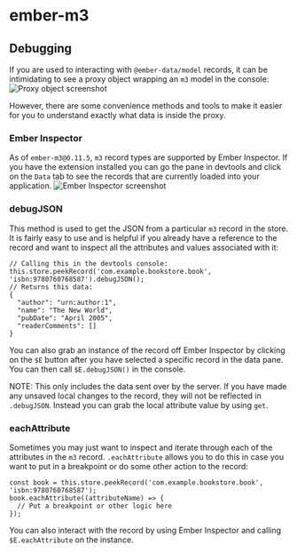 # ember-m3

## Debugging

If you are used to interacting with `@ember-data/model` records, it can be intimidating to see
a proxy object wrapping an `m3` model in the console:
![Proxy object screenshot](screenshots/proxy.png)

However, there are some convenience methods and tools to make it easier for you to understand
exactly what data is inside the proxy.

### Ember Inspector

As of `ember-m3@0.11.5`, `m3` record types are supported by Ember Inspector. If you have the extension installed you can
go the pane in devtools and click on the `Data` tab to see the records that are currently loaded into
your application.
![Ember Inspector screenshot](screenshots/ember_inspector.png)

### debugJSON

This method is used to get the JSON from a particular `m3` record in the store.
It is fairly easy to use and is helpful if you already have a reference to the record and want to
inspect all the attributes and values associated with it:

```
// Calling this in the devtools console:
this.store.peekRecord('com.example.bookstore.book', 'isbn:9780760768587').debugJSON();
// Returns this data:
{
  "author": "urn:author:1",
  "name": "The New World",
  "pubDate": "April 2005",
  "readerComments": []
}
```

You can also grab an instance of the record off Ember Inspector by clicking on the `$E` button after you have selected a specific record in the data pane. You can then call `$E.debugJSON()` in the console.

NOTE: This only includes the data sent over by the server. If you have made any unsaved local changes to the record, they will
not be reflected in `.debugJSON`. Instead you can grab the local attribute value by using `get`.

### eachAttribute

Sometimes you may just want to inspect and iterate through each of the attributes in the `m3` record.
`.eachAttribute` allows you to do this in case you want to put in a breakpoint or do some other action to the record:

```
const book = this.store.peekRecord('com.example.bookstore.book', 'isbn:9780760768587');
book.eachAttribute((attributeName) => {
  // Put a breakpoint or other logic here
});
```

You can also interact with the record by using Ember Inspector and calling `$E.eachAttribute` on the instance.
